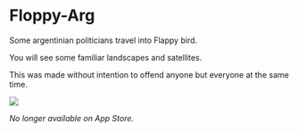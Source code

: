 # Floppy-Arg
Some argentinian politicians travel into Flappy bird.

You will see some familiar landscapes and satellites.

This was made without intention to offend anyone but everyone at the same time.

![](http://maxiarce.com/images/floppyarg/3.png)

*No longer available on App Store.*
